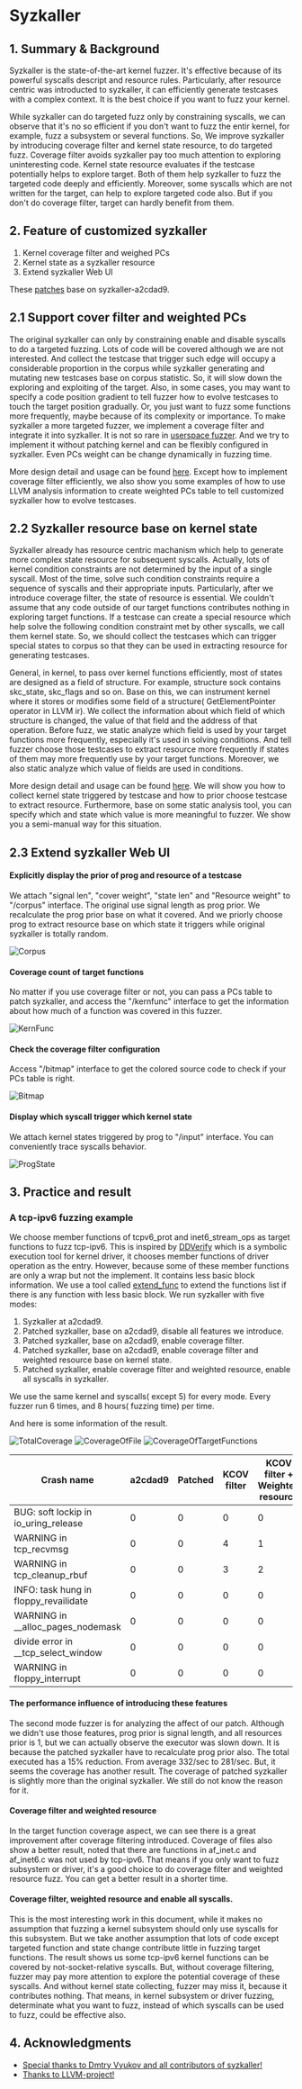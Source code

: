 # Syzkaller

## 1. Summary & Background

Syzkaller is the state-of-the-art kernel fuzzer. It's effective because of its powerful syscalls descript and resource rules. Particularly, after resource centric was introducted to syzkaller, it can efficiently generate testcases with a complex context. It is the best choice if you want to fuzz your kernel.

While syzkaller can do targeted fuzz only by constraining syscalls, we can observe that it's no so efficient if you don't want to fuzz the entir kernel, for example, fuzz a subsystem or several functions. So, We improve syzkaller by introducing coverage filter and kernel state resource, to do targeted fuzz. Coverage filter avoids syzkaller pay too much attention to exploring uninteresting code. Kernel state resource evaluates if the testcase potentially helps to explore target. Both of them help syzkaller to fuzz the targeted code deeply and efficiently. Moreover, some syscalls which are not written for the target, can help to explore targeted code also. But if you don't do coverage filter, target can hardly benefit from them.

## 2. Feature of customized syzkaller

1. Kernel coverage filter and weighed PCs
2. Kernel state as a syzkaller resource
3. Extend syzkaller Web UI

These [patches](../syz_patch) base on syzkaller-a2cdad9.

## 2.1 Support cover filter and weighted PCs

The original syzkaller can only by constraining enable and disable syscalls to do a targeted fuzzing. Lots of code will be covered although we are not interested. And collect the testcase that trigger such edge will occupy a considerable proportion in the corpus while syzkaller generating and mutating new testcases base on corpus statistic. So, it will slow down the exploring and exploiting of the target. Also, in some cases, you may want to specify a code position gradient to tell fuzzer how to evolve testcases to touch the target position gradually. Or, you just want to fuzz some functions more frequently, maybe because of its complexity or importance. To make syzkaller a more targeted fuzzer, we implement a coverage filter and integrate it into syzkaller. It is not so rare in [userspace fuzzer](http://sharcs-project.eu/m/filer_public/48/8c/488c5fb7-9aad-4c87-ab9c-5ff251ebc73d/vuzzer_ndss17.pdf). And we try to implement it without patching kernel and can be flexibly configured in syzkaller. Even PCs weight can be change dynamically in fuzzing time.

More design detail and usage can be found [here](cover_filter.md). Except how to implement coverage filter efficiently, we also show you some examples of how to use LLVM analysis information to create weighted PCs table to tell customized syzkaller how to evolve testcases.

## 2.2 Syzkaller resource base on kernel state

Syzkaller already has resource centric machanism which help to generate more complex state resource for subsequent syscalls. Actually, lots of kernel condition constraints are not determined by the input of a single syscall. Most of the time, solve such condition constraints require a sequence of syscalls and their appropriate inputs. Particularly, after we introduce coverage filter, the state of resource is essential. We couldn't assume that any code outside of our target functions contributes nothing in exploring target functions. If a testcase can create a special resource which help solve the following condition constraint met by other syscalls, we call them kernel state. So, we should collect the testcases which can trigger special states to corpus so that they can be used in extracting resource for generating testcases.

General, in kernel, to pass over kernel functions efficiently, most of states are designed as a field of structure. For example, structure sock contains skc_state, skc_flags and so on. Base on this, we can instrument kernel where it stores or modifies some field of a structure( GetElementPointer operator in LLVM ir). We collect the information about which field of which structure is changed, the value of that field and the address of that operation. Before fuzz, we static analyze which field is used by your target functions more frequently, especially it's used in solving conditions. And tell fuzzer choose those testcases to extract resource more frequently if states of them may more frequently use by your target functions. Moreover, we also static analyze which value of fields are used in conditions.

More design detail and usage can be found [here](kstate_resource.md). We will show you how to collect kernel state triggered by testcase and how to prior choose testcase to extract resource. Furthermore, base on some static analysis tool, you can specify which and state which value is more meaningful to fuzzer. We show you a semi-manual way for this situation.

## 2.3 Extend syzkaller Web UI

#### Explicitly display the prior of prog and resource of a testcase

We attach "signal len", "cover weight", "state len" and "Resource weight" to "/corpus" interface. The original use signal length as prog prior. We recalculate the prog prior base on what it covered. And we priorly choose prog to extract resource base on which state it triggers while original syzkaller is totally random.

![Corpus](Corpus.png)

#### Coverage count of target functions

No matter if you use coverage filter or not, you can pass a PCs table to patch syzkaller, and access the "/kernfunc" interface to get the information about how much of a function was covered in this fuzzer.

![KernFunc](KernFunc.png)

#### Check the coverage filter configuration

Access "/bitmap" interface to get the colored source code to check if your PCs table is right.

![Bitmap](Bitmap.png)

#### Display which syscall trigger which kernel state

We attach kernel states triggered by prog to "/input" interface. You can conveniently trace syscalls behavior.

![ProgState](ProgState.png)

## 3. Practice and result

### A tcp-ipv6 fuzzing example

We choose member functions of tcpv6_prot and inet6_stream_ops as target functions to fuzz tcp-ipv6. This is inspired by [DDVerify](http://www.cprover.org/ddverify/) which is a symbolic execution tool for kernel driver, it chooses member functions of driver operation as the entry. However, because some of these member functions are only a wrap but not the implement. It contains less basic block information. We use a tool called [extend_func]() to extend the functions list if there is any function with less basic block. We run syzkaller with five modes:

1. Syzkaller at a2cdad9.
2. Patched syzkaller, base on a2cdad9, disable all features we introduce.
3. Patched syzkaller, base on a2cdad9, enable coverage filter.
4. Patched syzkaller, base on a2cdad9, enable coverage filter and weighted resource base on kernel state.
5. Patched syzkaller, enable coverage filter and weighted resource, enable all syscalls in syzkaller.

We use the same kernel and syscalls( except 5) for every mode. Every fuzzer run 6 times, and 8 hours( fuzzing time) per time.

And here is some information of the result.

![TotalCoverage](TotalCoverage.png)
![CoverageOfFile](CoverageOfFiles.png)
![CoverageOfTargetFunctions](CoverageOfTargetFunctions.png)

| Crash name | a2cdad9 | Patched | KCOV filter | KCOV filter + Weighted resource | all syscalls |  
| ---- | ---- | ---- |  ---- |  ---- |  ---- |  
| BUG: soft lockip in io_uring_release | 0 | 0 | 0 | 0 | 5 |  
| WARNING in tcp_recvmsg | 0 | 0 | 4 | 1 | 0 |  
| WARNING in tcp_cleanup_rbuf | 0 | 0| 3 | 2 | 0 |  
| INFO: task hung in floppy_revailidate | 0 | 0 | 0 | 0 | 3 |  
| WARNING in __alloc_pages_nodemask | 0 | 0 | 0 | 0 | 1 |  
| divide error in __tcp_select_window | 0 | 0 | 0 | 0 | 1 |  
| WARNING in floppy_interrupt | 0 | 0 | 0 | 0 | 1|  

#### The performance influence of introducing these features

The second mode fuzzer is for analyzing the affect of our patch. Although we didn't use those features, prog prior is signal length, and all resources prior is 1, but we can actually observe the executor was slown down. It is because the patched syzkaller have to recalculate prog prior also. The total executed has a 15% reduction. From average 332/sec to 281/sec. But, it seems the coverage has another result. The coverage of patched syzkaller is slightly more than the original syzkaller. We still do not know the reason for it.

#### Coverage filter and weighted resource

In the target function coverage aspect, we can see there is a great improvement after coverage filtering introduced. Coverage of files also show a better result, noted that there are functions in af_inet.c and af_inet6.c was not used by tcp-ipv6. That means if you only want to fuzz subsystem or driver, it's a good choice to do coverage filter and weighted resource fuzz. You can get a better result in a shorter time.

#### Coverage filter, weighted resource and enable all syscalls.
This is the most interesting work in this document, while it makes no assumption that fuzzing a kernel subsystem should only use syscalls for this subsystem. But we take another assumption that lots of code except targeted function and state change contribute little in fuzzing target functions. The result shows us some tcp-ipv6 kernel functions can be covered by not-socket-relative syscalls. But, without coverage filtering, fuzzer may pay more attention to explore the potential coverage of these syscalls. And without kernel state collecting, fuzzer may miss it, because it contributes nothing. That means, in kernel subsystem or driver fuzzing, determinate what you want to fuzz, instead of which syscalls can be used to fuzz, could be effective also.

## 4. Acknowledgments

* [Special thanks to Dmtry Vyukov and all contributors of syzkaller!](https://github.com/google/syzkaller)
* [Thanks to LLVM-project!](https://github.com/llvm/llvm-project)
